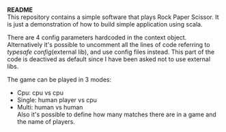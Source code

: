 **README**  
This repository contains a simple software that plays Rock Paper Scissor. 
It is just a demonstration of how to build simple application using scala.

There are 4 config parameters hardcoded in the context object. 
Alternatively it's possible to uncomment all the lines of code referring to *typesafe config*(external lib), and use config files instead.
This part of the code is deactived as default since I have been asked not to use external libs.
 
The game can be played in 3 modes:
* Cpu: cpu vs cpu
* Single: human player vs cpu 
* Multi: human vs human  
Also it's possible to define how many matches there are in a game and the name of players.  
